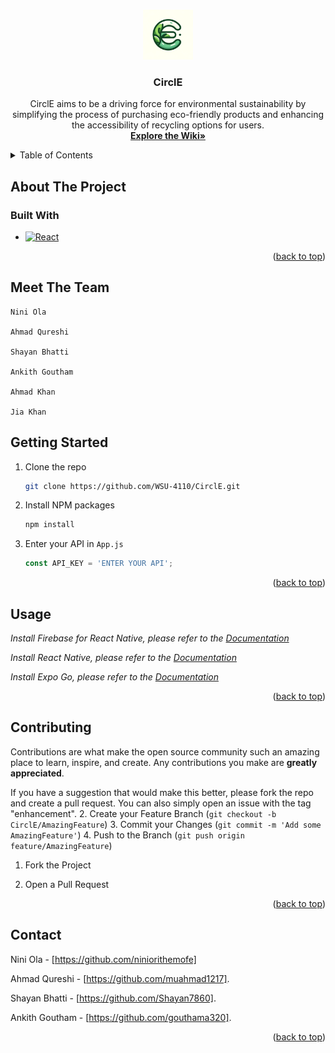 <a name="readme-top"></a>




<!-- PROJECT SHIELDS -->
<!--
][license-url]
[![LinkedIn][linkedin-shield]][linkedin-url]

-->

<!-- PROJECT LOGO -->
<br />
<div align="center">
  <a href="https://github.com/WSU-4110/CirclE">
    <img src="assets/Logo1.png" alt="Logo" width="80" height="80">
  </a>

<h3 align="center">CirclE</h3>

  <p align="center">
    CirclE aims to be a driving force for environmental sustainability by simplifying the process of purchasing eco-friendly products and   
    enhancing the accessibility of recycling options for users.
    <br />
    <a href="https://github.com/WSU-4110/CirclE/wiki"><strong>Explore the Wiki»</strong></a>
  </p>
</div>



<!-- TABLE OF CONTENTS -->
<details>
  <summary>Table of Contents</summary>
  <ol>
    <li>
      <a href="#about-the-project">About The Project</a>
      <ul>
        <li><a href="#built-with">Built With</a></li>
        <li><a href="#Meet-The-Team">Meet The Team</a></li>
      </ul>
    </li>
    <li>
      <a href="#getting-started">Getting Started</a>
      <ul>
        <li><a href="#prerequisites">Prerequisites</a></li>
        <li><a href="#installation">Installation</a></li>
      </ul>
    </li>
    <li><a href="#usage">Usage</a></li>
    <li><a href="#contributing">Contributing</a></li>
    <li><a href="#contact">Contact</a></li>
  </ol>
</details>



<!-- ABOUT THE PROJECT -->
## About The Project
<!-- 
[![Product Name Screen Shot][product-screenshot]](https://example.com)

Here's a blank template to get started: To avoid retyping too much info. Do a search and replace with your text editor for the following: `github_username`, `repo_name`, `twitter_handle`, `linkedin_username`, `email_client`, `email`, `project_title`, `project_description`

<p align="right">(<a href="#readme-top">back to top</a>)</p>

-->

### Built With

* [![React][React.js]][React-url]
<!-- 
* [![Angular][Angular.io]][Angular-url]
* [![Svelte][Svelte.dev]][Svelte-url]
* [![Laravel][Laravel.com]][Laravel-url]
* [![Bootstrap][Bootstrap.com]][Bootstrap-url]
* [![JQuery][JQuery.com]][JQuery-url]
-->
<p align="right">(<a href="#readme-top">back to top</a>)</p>



<!--Members -->

## Meet The Team



    Nini Ola
   
    Ahmad Qureshi
  
    Shayan Bhatti

    Ankith Goutham

    Ahmad Khan

    Jia Khan

  

<!-- GETTING STARTED -->
## Getting Started
<!--
Circle app Planing document
* Sprint log/ meeting minutes-nini: https://docs.google.com/document/d/1yt_1jmwHtfVYIcl2i4GvckcMC0rwi7S8fenFz85J-0U/edit?usp=sharing
* item research link- nini: https://docs.google.com/document/d/1VZSDFtTxHdPN25jUomN3U-h9xV3b1erLX-ZW_4V9FHw/edit?usp=sharing
* Mock-databse design- nini: https://docs.google.com/presentation/d/1-j3bbAMvOVBF4fmak3GYt5jJUVDjK9lBi8uRol9L3Vk/edit?usp=sharing
* Database type and structure rationale-nini: https://docs.google.com/document/d/1FQLG4Qq6kWYiiqYRi2XTv7bJ2IZiLJG-JesjsNvq6j8/edit?usp=sharing
* srs Document-team:https://docs.google.com/document/d/1qijALci7uZQfd4W33JxsN55gpUtQWkmEg2QyoS19aZo/edit?usp=sharing!>


### Prerequisites

* npm
  ```sh
  npm install npm@latest -g
  ```

### Installation
<!--
1. Get a free API Key at [https://example.com](https://example.com) -->
1. Clone the repo
   ```sh
   git clone https://github.com/WSU-4110/CirclE.git
   ```
2. Install NPM packages
   ```sh
   npm install
   ```
3. Enter your API in `App.js`
   ```js
   const API_KEY = 'ENTER YOUR API';
   ```

<p align="right">(<a href="#readme-top">back to top</a>)</p>



<!-- USAGE EXAMPLES -->
## Usage


_Install Firebase for React Native, please refer to the [Documentation](https://rnfirebase.io/#:~:text=To%20install%20React%20Native%20Firebase,or%20app.config.js%20.)_

_Install React Native, please refer to the [Documentation](https://reactnative.dev/docs/environment-setup)_

_Install Expo Go, please refer to the [Documentation](https://docs.expo.dev/get-started/installation/)_



<p align="right">(<a href="#readme-top">back to top</a>)</p>



<!-- CONTRIBUTING -->
## Contributing

Contributions are what make the open source community such an amazing place to learn, inspire, and create. Any contributions you make are **greatly appreciated**.

If you have a suggestion that would make this better, please fork the repo and create a pull request. You can also simply open an issue with the tag "enhancement".
2. Create your Feature Branch (`git checkout -b CirclE/AmazingFeature`)
3. Commit your Changes (`git commit -m 'Add some AmazingFeature'`)
4. Push to the Branch (`git push origin feature/AmazingFeature`)


1. Fork the Project

5. Open a Pull Request

<p align="right">(<a href="#readme-top">back to top</a>)</p>


<!-- CONTACT -->
## Contact
 Nini Ola - [https://github.com/niniorithemofe]

Ahmad Qureshi - [https://github.com/muahmad1217].

Shayan Bhatti - [https://github.com/Shayan7860].

Ankith Goutham - [https://github.com/gouthama320].


<p align="right">(<a href="#readme-top">back to top</a>)</p>


<!-- MARKDOWN LINKS & IMAGES -->

[license-url]: https://github.com/github_username/repo_name/blob/master/LICENSE.txt
[linkedin-shield]: https://img.shields.io/badge/-LinkedIn-black.svg?style=for-the-badge&logo=linkedin&colorB=555
[linkedin-url]: https://linkedin.com/in/linkedin_username
[product-screenshot]: images/screenshot.png
[Next.js]: https://img.shields.io/badge/next.js-000000?style=for-the-badge&logo=nextdotjs&logoColor=white
[Next-url]: https://nextjs.org/
[React.js]: https://img.shields.io/badge/React-20232A?style=for-the-badge&logo=react&logoColor=61DAFB
[React-url]: https://reactjs.org/
[Vue.js]: https://img.shields.io/badge/Vue.js-35495E?style=for-the-badge&logo=vuedotjs&logoColor=4FC08D
[Vue-url]: https://vuejs.org/
[Angular.io]: https://img.shields.io/badge/Angular-DD0031?style=for-the-badge&logo=angular&logoColor=white
[Angular-url]: https://angular.io/
[Svelte.dev]: https://img.shields.io/badge/Svelte-4A4A55?style=for-the-badge&logo=svelte&logoColor=FF3E00
[Svelte-url]: https://svelte.dev/
[Laravel.com]: https://img.shields.io/badge/Laravel-FF2D20?style=for-the-badge&logo=laravel&logoColor=white
[Laravel-url]: https://laravel.com
[Bootstrap.com]: https://img.shields.io/badge/Bootstrap-563D7C?style=for-the-badge&logo=bootstrap&logoColor=white
[Bootstrap-url]: https://getbootstrap.com
[JQuery.com]: https://img.shields.io/badge/jQuery-0769AD?style=for-the-badge&logo=jquery&logoColor=white
[JQuery-url]: https://jquery.com 
